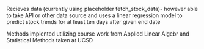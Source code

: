 Recieves data (currently using placeholder fetch_stock_data)- however able to take API or other data source and uses a linear regression model to predict stock trends for at least ten days after given end date 

Methods implented utilizing course work from Applied Linear Algebr and Statistical Methods taken at UCSD
